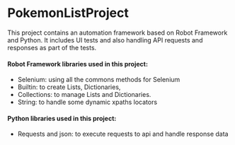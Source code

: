 # PokemonListProject
This project contains an automation framework based on Robot Framework and Python. It includes UI tests and also handling API requests and responses as part of the tests.

#### Robot Framework libraries used in this project:
- Selenium: using all the commons methods for Selenium
- Builtin: to create Lists, Dictionaries, 
- Collections: to manage Lists and Dictionaries.
- String: to handle some dynamic xpaths locators

#### Python libraries used in this project:  
- Requests and json: to execute requests to api and handle response data